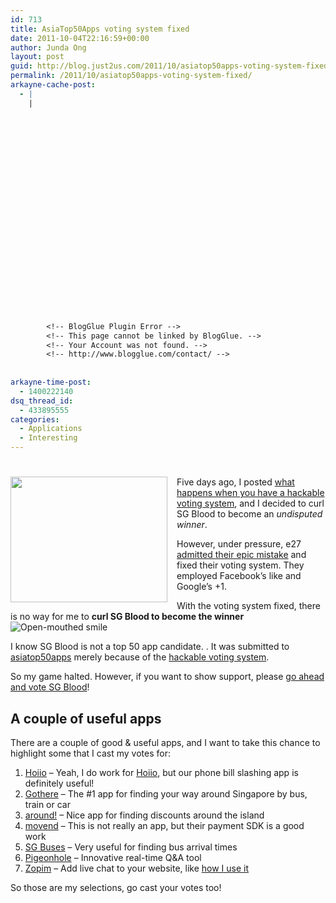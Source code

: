 ```yaml
---
id: 713
title: AsiaTop50Apps voting system fixed
date: 2011-10-04T22:16:59+00:00
author: Junda Ong
layout: post
guid: http://blog.just2us.com/2011/10/asiatop50apps-voting-system-fixed/
permalink: /2011/10/asiatop50apps-voting-system-fixed/
arkayne-cache-post:
  - |
    |
        
        
        
        
        
        
        
        
        
        
        
        
        
        
        
        
        
        
        
        
        
        
        
        <!-- BlogGlue Plugin Error -->
        <!-- This page cannot be linked by BlogGlue. -->
        <!-- Your Account was not found. -->
        <!-- http://www.blogglue.com/contact/ -->
        
        
arkayne-time-post:
  - 1400222140
dsq_thread_id:
  - 433895555
categories:
  - Applications
  - Interesting
---
```

# <img style="margin: 0px 15px 10px 0px; display: inline; float: left" align="left" src="http://e27.sg/wp-content/uploads/2011/10/ScrewUp.jpg" width="251" height="201" />

Five days ago, I posted <a href="http://blog.just2us.com/2011/10/what-happens-when-you-have-a-hackable-voting-system/" onclick="__gaTracker('send', 'event', 'outbound-article', 'http://blog.just2us.com/2011/10/what-happens-when-you-have-a-hackable-voting-system/', 'what happens when you have a hackable voting system');">what happens when you have a hackable voting system</a>, and I decided to curl SG Blood to become an _undisputed winner_.

However, under pressure, e27 <a href="http://e27.sg/2011/10/01/wemadeamistake/" onclick="__gaTracker('send', 'event', 'outbound-article', 'http://e27.sg/2011/10/01/wemadeamistake/', 'admitted their epic mistake');">admitted their epic mistake</a> and fixed their voting system. They employed Facebook’s like and Google’s +1.

With the voting system fixed, there is no way for me to **curl SG Blood to become the winner** <img style="border-bottom-style: none; border-left-style: none; border-top-style: none; border-right-style: none" class="wlEmoticon wlEmoticon-openmouthedsmile" alt="Open-mouthed smile" src="http://blog.just2us.com/wp-content/uploads/2011/10/wlEmoticon-openmouthedsmile.png" />

I know SG Blood is not a top 50 app candidate. . It was submitted to <a href="http://asiatop50apps.com/" onclick="__gaTracker('send', 'event', 'outbound-article', 'http://asiatop50apps.com/', 'asiatop50apps');">asiatop50apps</a> merely because of the <a href="http://blog.just2us.com/2011/10/what-happens-when-you-have-a-hackable-voting-system/" onclick="__gaTracker('send', 'event', 'outbound-article', 'http://blog.just2us.com/2011/10/what-happens-when-you-have-a-hackable-voting-system/', 'hackable voting system');">hackable voting system</a>.

So my game halted. However, if you want to show support, please <a href="http://asiatop50apps.com/sg-blood/" onclick="__gaTracker('send', 'event', 'outbound-article', 'http://asiatop50apps.com/sg-blood/', 'go ahead and vote SG Blood');">go ahead and vote SG Blood</a>!

## A couple of useful apps

There are a couple of good & useful apps, and I want to take this chance to highlight some that I cast my votes for:

  1. <a href="http://asiatop50apps.com/hoiio/" onclick="__gaTracker('send', 'event', 'outbound-article', 'http://asiatop50apps.com/hoiio/', 'Hoiio');">Hoiio</a> &#8211; Yeah, I do work for <a href="http://www.hoiio.com" onclick="__gaTracker('send', 'event', 'outbound-article', 'http://www.hoiio.com', 'Hoiio');">Hoiio</a>, but our phone bill slashing app is definitely useful!
  2. <a href="http://asiatop50apps.com/gothere-sg/" onclick="__gaTracker('send', 'event', 'outbound-article', 'http://asiatop50apps.com/gothere-sg/', 'Gothere');">Gothere</a> – The #1 app for finding your way around Singapore by bus, train or car
  3. <a href="http://asiatop50apps.com/around/" onclick="__gaTracker('send', 'event', 'outbound-article', 'http://asiatop50apps.com/around/', 'around!');">around!</a> – Nice app for finding discounts around the island
  4. <a href="http://asiatop50apps.com/movend/" onclick="__gaTracker('send', 'event', 'outbound-article', 'http://asiatop50apps.com/movend/', 'movend');">movend</a> – This is not really an app, but their payment SDK is a good work
  5. <a href="http://asiatop50apps.com/sg-buses/" onclick="__gaTracker('send', 'event', 'outbound-article', 'http://asiatop50apps.com/sg-buses/', 'SG Buses');">SG Buses</a> – Very useful for finding bus arrival times
  6. <a href="http://asiatop50apps.com/pigeonhole-live/" onclick="__gaTracker('send', 'event', 'outbound-article', 'http://asiatop50apps.com/pigeonhole-live/', 'Pigeonhole');">Pigeonhole</a> – Innovative real-time Q&A tool
  7. <a href="http://asiatop50apps.com/zopim/" onclick="__gaTracker('send', 'event', 'outbound-article', 'http://asiatop50apps.com/zopim/', 'Zopim');">Zopim</a> – Add live chat to your website, like <a href="http://blog.just2us.com/2011/07/adding-live-chat-to-your-blogwebsite/" onclick="__gaTracker('send', 'event', 'outbound-article', 'http://blog.just2us.com/2011/07/adding-live-chat-to-your-blogwebsite/', 'how I use it');">how I use it</a>

So those are my selections, go cast your votes too!

<div style="font-size:0px;height:0px;line-height:0px;margin:0;padding:0;clear:both">
</div>